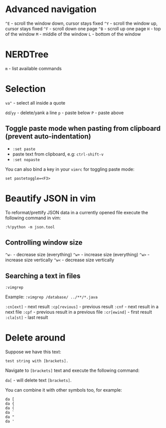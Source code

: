 # Advanced navigation

`^E` - scroll the window down, cursor stays fixed
`^Y` - scroll the window up, cursor stays fixed
`^F` - scroll down one page
`^B` - scroll up one page
`H` - top of the window
`M` - middle of the window
`L` - bottom of the window

# NERDTree

`m` - list available commands

# Selection

`va"` - select all inside a quote

`dd`/`yy` - delete/yank a line
`p` - paste below
`P` - paste above

## Toggle paste mode when pasting from clipboard (prevent auto-indentation)

- `:set paste`
- paste text from clipboard, e.g: `ctrl-shift-v`
- `:set nopaste`

You can also bind a key in your `vimrc` for toggling paste mode:
```
set pastetoggle=<F3>
```

# Beautify JSON in vim

To reformat/prettify JSON data in a currently opened file execute the following command in vim:

```
:%!python -m json.tool
```

## Controlling window size

`^w-` - decrease size (everything)
`^w+` - increase size (everything)
`^w>` - increase size vertically
`^w<` - decrease size vertically

## Searching a text in files

`:vimgrep`

Example: `:vimgrep /database/ ../**/*.java`

`:cn[ext]` - next result
`:cp[revious]` - previous result
`:cnf` - next result in a next file
`:cpf` - previous result in a previous file
`:cr[ewind]` - first result
`:cla[st]` - last result

# Delete around

Suppose we have this text:
```
test string with [brackets].
```

Navigate to `[brackets]` text and execute the following command:

`da[` - will delete text `[brackets]`.

You can combine it with other symbols too, for example:
```
da [
da {
da (
da `
da "
da '
```
